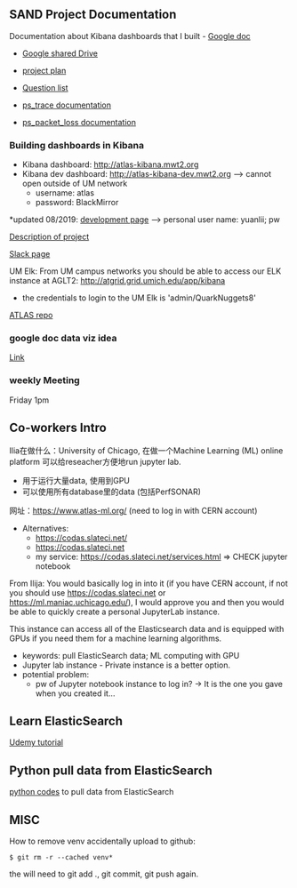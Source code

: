 
## SAND Project Documentation

Documentation about Kibana dashboards that I built - [Google doc](https://docs.google.com/document/d/1nAe8ns0JAlod3-Ps3MVgpCwBGvdAMf8Fewt0Qjg33u0/edit)

- [Google shared Drive](https://drive.google.com/drive/folders/0APwP9-3JRjJOUk9PVA)
- [project plan](https://docs.google.com/document/d/117k5lJFDr0HDE37nXOEXt_15TkzJpj83CuVI9dcjQBI/edit)
- [Question list](https://github.com/yuanlii/SAND-project/blob/master/archive/feedback_question.md)

- [ps_trace documentation](https://docs.google.com/document/d/176NkqR9OZfFuxFft4I4nGvaXQpe9_YsYNfiVHGDNWb4/edit)
- [ps_packet_loss documentation](https://docs.google.com/document/d/1ZUzwhU6qldpqx1FYE_f49T1o97y_UOe6PXPtRPp6emA/edit)

### Building dashboards in Kibana
- Kibana dashboard: http://atlas-kibana.mwt2.org
- Kibana dev dashboard: http://atlas-kibana-dev.mwt2.org --> cannot open outside of UM network
  - username: atlas
  - password: BlackMirror
  
 *updated 08/2019: [development page](https://atlas-kibana.mwt2.org:5601/) --> personal user name: yuanlii; pw

[Description of project](https://mail.google.com/mail/u/0/#section_query/has%3Ayellow-star/FMfcgxwBVMlsdZrRPcdqJvFPCtddJzDs)

[Slack page](https://um-net-analy.slack.com/messages/DFT725D9P/)


UM Elk:
From UM campus networks you should be able to access our ELK instance at AGLT2:  http://atgrid.grid.umich.edu/app/kibana
- the credentials to login to the UM Elk is 'admin/QuarkNuggets8'

[ATLAS repo](https://github.com/ATLAS-Analytics)


### google doc data viz idea
[Link](https://docs.google.com/document/d/1C6TU4CeRWACnS4nvKuWLn8oeIWjXKiuA0uhTnbJ_PKM/edit)


### weekly Meeting
Friday 1pm 


## Co-workers Intro
Ilia在做什么：University of Chicago, 在做一个Machine Learning (ML) online platform 可以给reseacher方便地run jupyter lab.
- 用于运行大量data, 使用到GPU
- 可以使用所有database里的data (包括PerfSONAR)

网址：https://www.atlas-ml.org/ (need to log in with CERN account)
* Alternatives: 
  - https://codas.slateci.net/
  - https://codas.slateci.net
  - my service: https://codas.slateci.net/services.html => CHECK jupyter notebook

From Ilija:
You would basically log in into it (if you have CERN account, if not you should use https://codas.slateci.net or  https://ml.maniac.uchicago.edu/), I would approve you and then you would be able to quickly create a personal JupyterLab instance.

This instance can access all of the Elasticsearch data and is equipped with GPUs if you need them for a machine learning algorithms.

- keywords: pull ElasticSearch data; ML computing with GPU
- Jupyter lab instance - Private instance is a better option.
- potential problem:
  - pw of Jupyter notebook instance to log in? -> It is the one you gave when you created it…


## Learn ElasticSearch
[Udemy tutorial](https://www.udemy.com/elasticsearch-complete-guide/learn/v4/t/lecture/7470444?start=0)


## Python pull data from ElasticSearch
[python codes](https://github.com/UM-UROP-Network-Analytics/database) to pull data from ElasticSearch


## MISC
How to remove venv accidentally upload to github:
```
$ git rm -r --cached venv*
```
the will need to git add ., git commit, git push again.


